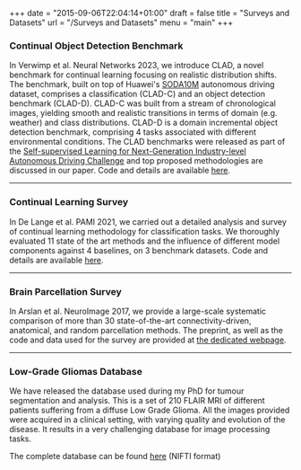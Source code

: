 +++
date = "2015-09-06T22:04:14+01:00"
draft = false
title = "Surveys and Datasets"
url = "/Surveys and Datasets"
menu = "main"
+++

### Continual Object Detection Benchmark

In Verwimp et al. Neural Networks 2023, we introduce CLAD, a novel benchmark for continual learning focusing on realistic distribution shifts. The benchmark, built on top of Huawei's [SODA10M](https://soda-2d.github.io/index.html) autonomous driving dataset, comprises a classification (CLAD-C) and an object detection benchmark (CLAD-D). CLAD-C was built from a stream of chronological images, yielding smooth and realistic transitions in terms of domain (e.g. weather) and class distributions. CLAD-D is a domain incremental object detection benchmark, comprising 4 tasks associated with different environmental conditions. The CLAD benchmarks were released as part of the [Self-supervised Learning for Next-Generation Industry-level Autonomous Driving Challenge](https://sslad2021.github.io/pages/challenge.html) and top proposed methodologies are discussed in our paper. Code and details are available [here](https://github.com/VerwimpEli/CLAD).

----------

### Continual Learning Survey

In De Lange et al. PAMI 2021, we carried out a detailed analysis and survey of continual learning methodology for classification tasks. We thoroughly evaluated 11 state of the art methods and the influence of different model components against 4 baselines, on 3 benchmark datasets. Code and details are available [here](https://github.com/Mattdl/CLsurvey).

----------

### Brain Parcellation Survey

In Arslan et al. NeuroImage 2017, we provide a large-scale systematic comparison of more than 30 state-of-the-art connectivity-driven, anatomical, and random parcellation methods.
The preprint, as well as the code and data used for the survey are provided at [the dedicated webpage](https://biomedia.doc.ic.ac.uk/brain-parcellation-survey/).

----------

### Low-Grade Gliomas Database

<!---
<span class="imgleft">![](http://db-gliomas-gradeii.net/onewebstatic/4d21e472ca-Tumex3-eps-converted-to.png)</span>
-->

We have released the database used during my PhD for tumour segmentation and analysis. This is a set of 210 FLAIR MRI of different patients suffering from a diffuse Low Grade Glioma. All the images provided were acquired in a clinical setting, with varying quality and evolution of the disease. It results in a very challenging database for image processing tasks.  

The complete database can be found [here](https://figshare.com/articles/Diffuse_Low_grade_Glioma_Database/1550871) (NIFTI format)
